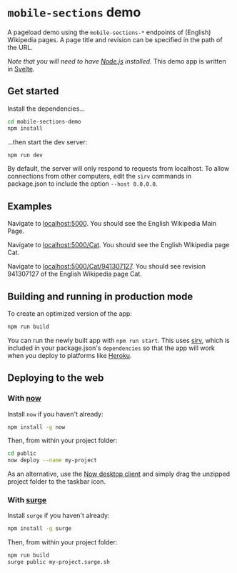 # `mobile-sections` demo

A pageload demo using the `mobile-sections-*` endpoints of (English) Wikipedia pages.
A page title and revision can be specified in the path of the URL.

_Note that you will need to have [Node.js](https://nodejs.org) installed._
This demo app is written in [Svelte](https://svelte.dev/).

## Get started

Install the dependencies...

```bash
cd mobile-sections-demo
npm install
```

...then start the dev server:

```bash
npm run dev
```

By default, the server will only respond to requests from localhost. To allow connections from other computers, edit the `sirv` commands in package.json to include the option `--host 0.0.0.0`.

## Examples

Navigate to [localhost:5000](http://localhost:5000). You should see the English Wikipedia Main Page.

Navigate to [localhost:5000/Cat](http://localhost:5000/Cat). You should see the English Wikipedia page Cat.

Navigate to [localhost:5000/Cat/941307127](http://localhost:5000/Cat/941307127). You should see revision 941307127 of the English Wikipedia page Cat.

## Building and running in production mode

To create an optimized version of the app:

```bash
npm run build
```

You can run the newly built app with `npm run start`. This uses [sirv](https://github.com/lukeed/sirv), which is included in your package.json's `dependencies` so that the app will work when you deploy to platforms like [Heroku](https://heroku.com).

## Deploying to the web

### With [now](https://zeit.co/now)

Install `now` if you haven't already:

```bash
npm install -g now
```

Then, from within your project folder:

```bash
cd public
now deploy --name my-project
```

As an alternative, use the [Now desktop client](https://zeit.co/download) and simply drag the unzipped project folder to the taskbar icon.

### With [surge](https://surge.sh/)

Install `surge` if you haven't already:

```bash
npm install -g surge
```

Then, from within your project folder:

```bash
npm run build
surge public my-project.surge.sh
```
